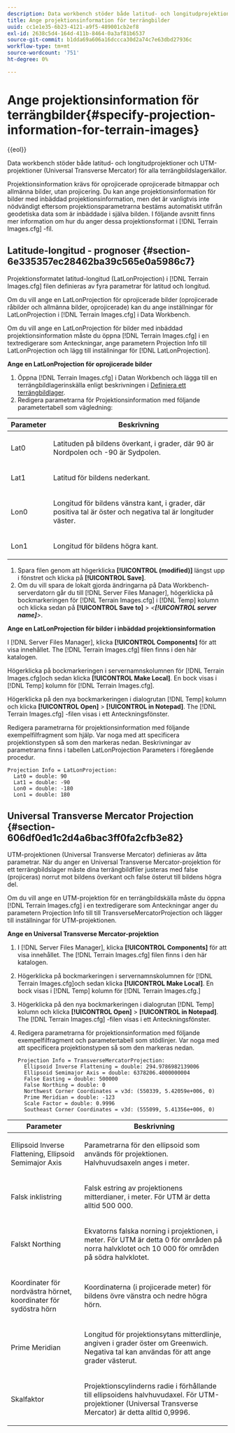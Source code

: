 ```yaml
---
description: Data workbench stöder både latitud- och longitudprojektioner och UTM-projektioner (Universal Transverse Mercator) för alla terrängbildslagerkällor.
title: Ange projektionsinformation för terrängbilder
uuid: cc1e1e35-6b23-4121-a9f5-489001cb2ef8
exl-id: 2638c5d4-164d-411b-8464-0a3af81b6537
source-git-commit: b1dda69a606a16dccca30d2a74c7e63dbd27936c
workflow-type: tm+mt
source-wordcount: '751'
ht-degree: 0%

---
```


# Ange projektionsinformation för terrängbilder{#specify-projection-information-for-terrain-images}

{{eol}}

Data workbench stöder både latitud- och longitudprojektioner och UTM-projektioner (Universal Transverse Mercator) för alla terrängbildslagerkällor.

Projektionsinformation krävs för oprojicerade oprojicerade bitmappar och allmänna bilder, utan projicering. Du kan ange projektionsinformation för bilder med inbäddad projektionsinformation, men det är vanligtvis inte nödvändigt eftersom projektionsparametrarna bestäms automatiskt utifrån geodetiska data som är inbäddade i själva bilden. I följande avsnitt finns mer information om hur du anger dessa projektionsformat i [!DNL Terrain Images.cfg] -fil.

## Latitude-longitud - prognoser {#section-6e335357ec28462ba39c565e0a5986c7}

Projektionsformatet latitud-longitud (LatLonProjection) i [!DNL Terrain Images.cfg] filen definieras av fyra parametrar för latitud och longitud.

Om du vill ange en LatLonProjection för oprojicerade bilder (oprojicerade råbilder och allmänna bilder, oprojicerade) kan du ange inställningar för LatLonProjection i [!DNL Terrain Images.cfg] i Data Workbench.

Om du vill ange en LatLonProjection för bilder med inbäddad projektionsinformation måste du öppna [!DNL Terrain Images.cfg] i en textredigerare som Anteckningar, ange parametern Projection Info till LatLonProjection och lägg till inställningar för [!DNL LatLonProjection].

**Ange en LatLonProjection för oprojicerade bilder**

1. Öppna [!DNL Terrain Images.cfg] i Datan Workbench och lägga till en terrängbildlagerinskälla enligt beskrivningen i [Definiera ett terrängbildlager](../../../../home/c-get-started/c-im-layers/c-ter-img-layers/c-ter-img-layers.md#concept-f4b3a20969354ca38955e3fd5beb0f4f).
1. Redigera parametrarna för Projektionsinformation med följande parametertabell som vägledning:

<table id="table_32F6EADB2DA34592ABD6FFAC9E00BB27"> 
 <thead> 
  <tr> 
   <th colname="col1" class="entry"> Parameter </th> 
   <th colname="col2" class="entry"> Beskrivning </th> 
  </tr>
 </thead>
 <tbody> 
  <tr> 
   <td colname="col1"> <p>Lat0 </p> </td> 
   <td colname="col2"> <p>Latituden på bildens överkant, i grader, där 90 är Nordpolen och -90 är Sydpolen. </p> </td> 
  </tr> 
  <tr> 
   <td colname="col1"> <p>Lat1 </p> </td> 
   <td colname="col2"> <p>Latitud för bildens nederkant. </p> </td> 
  </tr> 
  <tr> 
   <td colname="col1"> <p>Lon0 </p> </td> 
   <td colname="col2"> <p>Longitud för bildens vänstra kant, i grader, där positiva tal är öster och negativa tal är longituder väster. </p> </td> 
  </tr> 
  <tr> 
   <td colname="col1"> <p>Lon1 </p> </td> 
   <td colname="col2"> <p>Longitud för bildens högra kant. </p> </td> 
  </tr> 
 </tbody> 
</table>

1. Spara filen genom att högerklicka **[!UICONTROL (modified)]** längst upp i fönstret och klicka på **[!UICONTROL Save]**.
1. Om du vill spara de lokalt gjorda ändringarna på Data Workbench-serverdatorn går du till [!DNL Server Files Manager], högerklicka på bockmarkeringen för [!DNL Terrain Images.cfg] i [!DNL Temp] kolumn och klicka sedan på **[!UICONTROL Save to]** > *&lt;**[!UICONTROL server name]**>*.

**Ange en LatLonProjection för bilder i inbäddad projektionsinformation**

I [!DNL Server Files Manager], klicka **[!UICONTROL Components]** för att visa innehållet. The [!DNL Terrain Images.cfg] filen finns i den här katalogen.

Högerklicka på bockmarkeringen i servernamnskolumnen för [!DNL Terrain Images.cfg]och sedan klicka **[!UICONTROL Make Local]**. En bock visas i [!DNL Temp] kolumn för [!DNL Terrain Images.cfg].

Högerklicka på den nya bockmarkeringen i dialogrutan [!DNL Temp] kolumn och klicka **[!UICONTROL Open]** > **[!UICONTROL in Notepad]**. The [!DNL Terrain Images.cfg] -filen visas i ett Anteckningsfönster.

Redigera parametrarna för projektionsinformation med följande exempelfilfragment som hjälp. Var noga med att specificera projektionstypen så som den markeras nedan. Beskrivningar av parametrarna finns i tabellen LatLonProjection Parameters i föregående procedur.

```
Projection Info = LatLonProjection:
  Lat0 = double: 90
  Lat1 = double: -90
  Lon0 = double: -180
  Lon1 = double: 180
```

## Universal Transverse Mercator Projection {#section-606df0ed1c2d4a6bac3ff0fa2cfb3e82}

UTM-projektionen (Universal Transverse Mercator) definieras av åtta parametrar. När du anger en Universal Transverse Mercator-projektion för ett terrängbildslager måste dina terrängbildfiler justeras med false (projiceras) norrut mot bildens överkant och false österut till bildens högra del.

Om du vill ange en UTM-projektion för en terrängbildskälla måste du öppna [!DNL Terrain Images.cfg] i en textredigerare som Anteckningar anger du parametern Projection Info till till TransverseMercatorProjection och lägger till inställningar för UTM-projektionen.

**Ange en Universal Transverse Mercator-projektion**

1. I [!DNL Server Files Manager], klicka **[!UICONTROL Components]** för att visa innehållet. The [!DNL Terrain Images.cfg] filen finns i den här katalogen.
1. Högerklicka på bockmarkeringen i servernamnskolumnen för [!DNL Terrain Images.cfg]och sedan klicka **[!UICONTROL Make Local]**. En bock visas i [!DNL Temp] kolumn för [!DNL Terrain Images.cfg.]
1. Högerklicka på den nya bockmarkeringen i dialogrutan [!DNL Temp] kolumn och klicka **[!UICONTROL Open]** > **[!UICONTROL in Notepad]**. The [!DNL Terrain Images.cfg] -filen visas i ett Anteckningsfönster.
1. Redigera parametrarna för projektionsinformation med följande exempelfilfragment och parametertabell som stödlinjer. Var noga med att specificera projektionstypen så som den markeras nedan.

   ```
   Projection Info = TransverseMercatorProjection:
     Ellipsoid Inverse Flattening = double: 294.9786982139006
     Ellipsoid Semimajor Axis = double: 6378206.4000000004
     False Easting = double: 500000
     False Northing = double: 0
     Northwest Corner Coordinates = v3d: (550339, 5.42059e+006, 0)
     Prime Meridian = double: -123
     Scale Factor = double: 0.9996
     Southeast Corner Coordinates = v3d: (555099, 5.41356e+006, 0)
   ```

<table id="table_71AEEAE808B9436B9846987A54D5D1D2"> 
 <thead> 
  <tr> 
   <th colname="col1" class="entry"> Parameter </th> 
   <th colname="col2" class="entry"> Beskrivning </th> 
  </tr>
 </thead>
 <tbody> 
  <tr> 
   <td colname="col1"> <p>Ellipsoid Inverse Flattening, Ellipsoid Semimajor Axis </p> </td> 
   <td colname="col2"> <p>Parametrarna för den ellipsoid som används för projektionen. Halvhuvudsaxeln anges i meter. </p> </td> 
  </tr> 
  <tr> 
   <td colname="col1"> <p>Falsk inklistring </p> </td> 
   <td colname="col2"> <p>Falsk estring av projektionens mitterdianer, i meter. För UTM är detta alltid 500 000. </p> </td> 
  </tr> 
  <tr> 
   <td colname="col1"> <p>Falskt Northing </p> </td> 
   <td colname="col2"> <p>Ekvatorns falska norning i projektionen, i meter. För UTM är detta 0 för områden på norra halvklotet och 10 000 för områden på södra halvklotet. </p> </td> 
  </tr> 
  <tr> 
   <td colname="col1"> <p>Koordinater för nordvästra hörnet, koordinater för sydöstra hörn </p> </td> 
   <td colname="col2"> <p>Koordinaterna (i projicerade meter) för bildens övre vänstra och nedre högra hörn. </p> </td> 
  </tr> 
  <tr> 
   <td colname="col1"> <p>Prime Meridian </p> </td> 
   <td colname="col2"> <p>Longitud för projektionsytans mitterdlinje, angiven i grader öster om Greenwich. Negativa tal kan användas för att ange grader västerut. </p> </td> 
  </tr> 
  <tr> 
   <td colname="col1"> <p>Skalfaktor </p> </td> 
   <td colname="col2"> <p>Projektionscylinderns radie i förhållande till ellipsoidens halvhuvudaxel. För UTM-projektioner (Universal Transverse Mercator) är detta alltid 0,9996. </p> </td> 
  </tr> 
 </tbody> 
</table>

